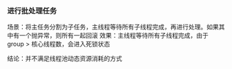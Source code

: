 ### 进行批处理任务

场景：将主任务分割为子任务，主线程等待所有子线程完成，再进行处理。如果其中有一个抛异常，则所有一起回滚
效果：主线程等待所有子线程完成，由于 group > 核心线程数，会进入死锁状态

结论：并不满足线程池动态资源消耗的方式